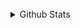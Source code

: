 <br/>  

<details><summary> Github Stats </summary><img src="https://github-readme-stats.vercel.app/api?username=JParrales&show_icons=true&count_private=true" align="left" />  

<img src="https://github-readme-stats.vercel.app/api/top-langs/?username=JParrales" align="left" /></details>  

<br/>  

